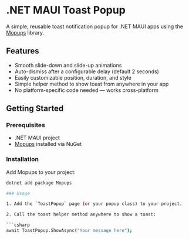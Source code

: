 # .NET MAUI Toast Popup

A simple, reusable toast notification popup for .NET MAUI apps using the [Mopups](https://github.com/LouisDor/mopups) library.

## Features

- Smooth slide-down and slide-up animations  
- Auto-dismiss after a configurable delay (default 2 seconds)  
- Easily customizable position, duration, and style  
- Simple helper method to show toast from anywhere in your app  
- No platform-specific code needed — works cross-platform  

## Getting Started

### Prerequisites

- .NET MAUI project  
- [Mopups](https://github.com/LouisDor/mopups) installed via NuGet

### Installation

Add Mopups to your project:

```bash
dotnet add package Mopups

### Usage

1. Add the `ToastPopup` page (or your popup class) to your project.

2. Call the toast helper method anywhere to show a toast:

```csharp
await ToastPopup.ShowAsync("Your message here");
